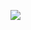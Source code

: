 ![](https://www.nta.go.jp/tmp/d2ef580a-9986-4aa6-b9da-c020c9693f2d/images/f78db07820951ddd36415efcf5e5d2ad4648d1e6e33bfe7b862f01874774b508.jpg)